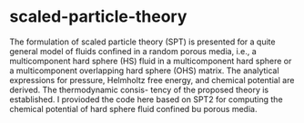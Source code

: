 # scaled-particle-theory
The formulation of scaled particle theory (SPT) is presented for a quite general model of fluids confined in a random porous media, i.e., a multicomponent hard sphere (HS) fluid in a multicomponent hard sphere or a multicomponent overlapping hard sphere (OHS) matrix. The analytical expressions for pressure, Helmholtz free energy, and chemical potential are derived. The thermodynamic consis- tency of the proposed theory is established. I provioded the code here based on SPT2 for computing the chemical potential of hard sphere fluid confined bu porous media.

